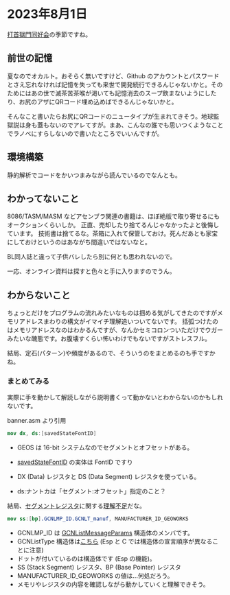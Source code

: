 # 2023年8月1日

[打首獄門同好会](https://youtu.be/LJwR4iHxKV0)の季節ですね。

## 前世の記憶

夏なのでオカルト。おそらく無いですけど、Github のアカウントとパスワードとさえ忘れなければ記憶を失っても来世で開発続行できるんじゃないかと。そのためにはあの世で滅茶苦茶喉が渇いても記憶消去のスープ飲まないようにしたり、お尻のアザにQRコード埋め込めばできるんじゃないかと。

そんなこと書いたらお尻にQRコードのニュータイプが生まれてきそう。地球監獄説は身も蓋もないのでアレてすが。まあ、こんなの誰でも思いつくようなことでラノベにすらしないので書いたところでいいんですが。

## 環境構築

静的解析でコードをかいつまみながら読んでいるのでなんとも。

## わかってないこと

8086/TASM/MASM などアセンブラ関連の書籍は、ほぼ絶版で取り寄せるにもオークションくらいしか。
正直、売却したり捨てるんじゃなかったよと後悔しています。
技術書は捨てるな。茶箱に入れて保管しておけ。死んだあとも家宝にしておけというのはあながち間違いではないなと。

BL同人誌と違って子供バレしたら別に何とも思われないので。

一応、オンライン資料は探すと色々と手に入りますのでうん。

## わからないこと

ちょっとだけをプログラムの流れみたいなものは掴める気がしてきたのですがメモリアドレスまわりの構文がイマイチ理解追いついてないです。
括弧つけたのはメモリアドレスなのはわかるんですが、なんかセミコロンついただけでウガーみたいな醜態です。お腹壊すくらい怖いわけでもないですがストレスフル。

結局、定石(パターン)や頻度があるので、そういうのをまとめるのも手ですかね。

### まとめてみる

実際に手を動かして解読しながら説明書くって動かないとわからないのかもしれないです。

banner.asm より引用

```nasm
mov	dx, ds:[savedStateFontID]
```

* GEOS は 16-bit システムなのでセグメントとオフセットがある。

* [savedStateFontID](https://github.com/bluewaysw/pcgeos/blob/9672d033f192a4fd5103103bf385cc8cd58c48b7/Appl/Banner/banner.asm#L183) の実体は FontID ですり
* DX (Data) レジスタと DS (Data Segment) レジスタを使っている。
* ds:ナントカは「セグメント:オフセット」指定のこと？

結局、[セグメントレジスタ](http://www.tamasoft.co.jp/lasm/help/lasm1to2.htm)に関する[理解不足](http://wisdom.sakura.ne.jp/programming/asm/assembly3.html)だな。

```nasm
mov	ss:[bp].GCNLMP_ID.GCNLT_manuf, MANUFACTURER_ID_GEOWORKS
```

* GCNLMP_ID は [GCNListMessageParams](https://github.com/bluewaysw/pcgeos/blob/9672d033f192a4fd5103103bf385cc8cd58c48b7/Include/Objects/metaC.def#L1481C11-L1481C11) 構造体のメンバです。
* GCNListType 構造体は[こちら](https://github.com/bluewaysw/pcgeos/blob/9672d033f192a4fd5103103bf385cc8cd58c48b7/Include/Objects/metaC.def#L1317) (Esp と C では構造体の宣言順序が異なることに注意)
* ドットが付いているのは構造体です (Esp の機能)。
* SS (Stack Segment) レジスタ、BP (Base Pointer) レジスタ
* MANUFACTURER_ID_GEOWORKS の値は…何処だろう。
* メモリやレジスタの内容を確認しながら動かしていくと理解できそう。

